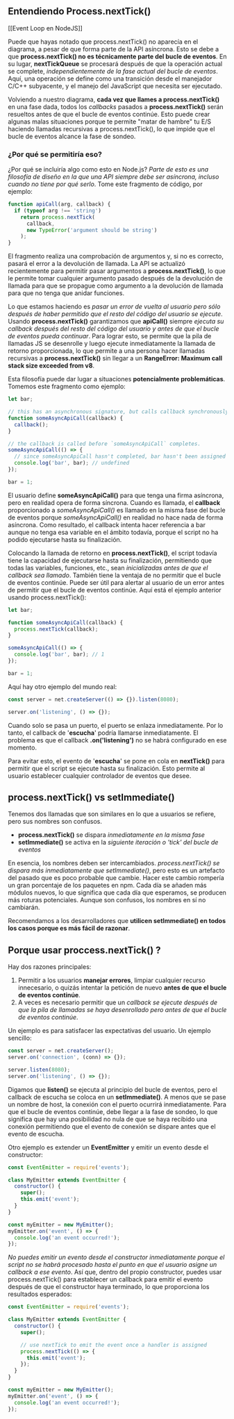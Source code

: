 ## Entendiendo Process.nextTick()

[[Event Loop en NodeJS]]

Puede que hayas notado que process.nextTick() no aparecía en el diagrama, a pesar de que forma parte de la API asíncrona. Esto se debe a que **process.nextTick() no es técnicamente parte del bucle de eventos**. En su lugar, **nextTickQueue** se procesará después de que la operación actual se complete, _independientemente de la fase actual del bucle de eventos_. Aquí, una operación se define como una transición desde el manejador C/C++ subyacente, y el manejo del JavaScript que necesita ser ejecutado.

Volviendo a nuestro diagrama, **cada vez que llames a process.nextTick()** en una fase dada, todos los _callbacks_ pasados a **process.nextTick()** serán resueltos antes de que el bucle de eventos continúe. Esto puede crear algunas malas situaciones porque te permite "matar de hambre" tu E/S haciendo llamadas recursivas a process.nextTick(), lo que impide que el bucle de eventos alcance la fase de sondeo.

### ¿Por qué se permitiría eso?

¿Por qué se incluiría algo como esto en Node.js? _Parte de esto es una filosofía de diseño en la que una API siempre debe ser asíncrona, incluso cuando no tiene por qué serlo_. Tome este fragmento de código, por ejemplo:

```js
function apiCall(arg, callback) {
  if (typeof arg !== 'string')
    return process.nextTick(
      callback,
      new TypeError('argument should be string')
    );
}
```

El fragmento realiza una comprobación de argumentos y, si no es correcto, pasará el error a la devolución de llamada. La API se actualizó recientemente para permitir pasar argumentos a **process.nextTick()**, lo que le permite tomar cualquier argumento pasado después de la devolución de llamada para que se propague como argumento a la devolución de llamada para que no tenga que anidar funciones.

Lo que estamos haciendo es _pasar un error de vuelta al usuario pero sólo después de haber permitido que el resto del código del usuario se ejecute_. Usando **process.nextTick()** garantizamos que **apiCall()** siempre _ejecuta su callback después del resto del código del usuario y antes de que el bucle de eventos pueda continuar_. Para lograr esto, se permite que la pila de llamadas JS se desenrolle y luego ejecute inmediatamente la llamada de retorno proporcionada, lo que permite a una persona hacer llamadas recursivas a **process.nextTick()** sin llegar a un **RangeError: Maximum call stack size exceeded from v8**.

Esta filosofía puede dar lugar a situaciones **potencialmente problemáticas**. Tomemos este fragmento como ejemplo:

```js
let bar;

// this has an asynchronous signature, but calls callback synchronously
function someAsyncApiCall(callback) {
  callback();
}

// the callback is called before `someAsyncApiCall` completes.
someAsyncApiCall(() => {
  // since someAsyncApiCall hasn't completed, bar hasn't been assigned any value
  console.log('bar', bar); // undefined
});

bar = 1;
```

El usuario define **someAsyncApiCall()** para que tenga una firma asíncrona, pero en realidad opera de forma síncrona. Cuando es llamada, el **callback** proporcionado a _someAsyncApiCall()_ es llamado en la misma fase del bucle de eventos porque _someAsyncApiCall()_ en realidad no hace nada de forma asíncrona. Como resultado, el callback intenta hacer referencia a bar aunque no tenga esa variable en el ámbito todavía, porque el script no ha podido ejecutarse hasta su finalización.

Colocando la llamada de retorno en **process.nextTick()**, el script todavía tiene la capacidad de ejecutarse hasta su finalización, permitiendo que todas las variables, funciones, etc., sean _inicializadas antes de que el callback sea llamado_. También tiene la ventaja de no permitir que el bucle de eventos continúe. Puede ser útil para alertar al usuario de un error antes de permitir que el bucle de eventos continúe. Aquí está el ejemplo anterior usando process.nextTick():

```js
let bar;

function someAsyncApiCall(callback) {
  process.nextTick(callback);
}

someAsyncApiCall(() => {
  console.log('bar', bar); // 1
});

bar = 1;
```

Aquí hay otro ejemplo del mundo real:

```js
const server = net.createServer(() => {}).listen(8080);

server.on('listening', () => {});
```

Cuando solo se pasa un puerto, el puerto se enlaza inmediatamente. Por lo tanto, el callback de '**escucha**' podría llamarse inmediatamente. El problema es que el callback **.on('listening')** no se habrá configurado en ese momento.

Para evitar esto, el evento de '**escucha**' se pone en cola en **nextTick()** para permitir que el script se ejecute hasta su finalización. Esto permite al usuario establecer cualquier controlador de eventos que desee.

## process.nextTick() vs setImmediate()

Tenemos dos llamadas que son similares en lo que a usuarios se refiere, pero sus nombres son confusos.

- **process.nextTick()** se dispara _inmediatamente en la misma fase_ 
- **setImmediate()** se activa en la _siguiente iteración o 'tick' del bucle de eventos_

En esencia, los nombres deben ser intercambiados. _process.nextTick() se dispara más inmediatamente que setImmediate()_, pero esto es un artefacto del pasado que es poco probable que cambie. Hacer este cambio rompería un gran porcentaje de los paquetes en npm. Cada día se añaden más módulos nuevos, lo que significa que cada día que esperamos, se producen más roturas potenciales. Aunque son confusos, los nombres en sí no cambiarán.

Recomendamos a los desarrolladores que **utilicen setImmediate() en todos los casos porque es más fácil de razonar**.

## Porque usar proccess.nextTick() ?

Hay dos razones principales:

1. Permitir a los usuarios **manejar errores**, limpiar cualquier recurso innecesario, o quizás intentar la petición de nuevo **antes de que el bucle de eventos continúe**.
2. A veces es necesario permitir que un _callback se ejecute después de que la pila de llamadas se haya desenrollado pero antes de que el bucle de eventos continúe_.

Un ejemplo es para satisfacer las expectativas del usuario. Un ejemplo sencillo:

```js
const server = net.createServer();
server.on('connection', (conn) => {});

server.listen(8080);
server.on('listening', () => {});
```

Digamos que **listen()** se ejecuta al principio del bucle de eventos, pero el callback de escucha se coloca en un **setImmediate()**. A menos que se pase un nombre de host, la conexión con el puerto ocurrirá inmediatamente. Para que el bucle de eventos continúe, debe llegar a la fase de sondeo, lo que significa que hay una posibilidad no nula de que se haya recibido una conexión permitiendo que el evento de conexión se dispare antes que el evento de escucha.

Otro ejemplo es extender un **EventEmitter** y emitir un evento desde el constructor:

```js
const EventEmitter = require('events');

class MyEmitter extends EventEmitter {
  constructor() {
    super();
    this.emit('event');
  }
}

const myEmitter = new MyEmitter();
myEmitter.on('event', () => {
  console.log('an event occurred!');
});
```

_No puedes emitir un evento desde el constructor inmediatamente porque el script no se habrá procesado hasta el punto en que el usuario asigne un callback a ese evento_. Así que, dentro del propio constructor, puedes usar process.nextTick() para establecer un callback para emitir el evento después de que el constructor haya terminado, lo que proporciona los resultados esperados:

```js
const EventEmitter = require('events');

class MyEmitter extends EventEmitter {
  constructor() {
    super();

    // use nextTick to emit the event once a handler is assigned
    process.nextTick(() => {
      this.emit('event');
    });
  }
}

const myEmitter = new MyEmitter();
myEmitter.on('event', () => {
  console.log('an event occurred!');
});
```